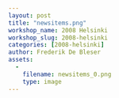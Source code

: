 ```yaml
---
layout: post
title: "newsitems.png"
workshop_name: 2008 Helsinki 
workshop_slug: 2008-helsinki
categories: [2008-helsinki]
author: Frederik De Bleser
assets:
  -
    filename: newsitems_0.png
    type: image
---
```


